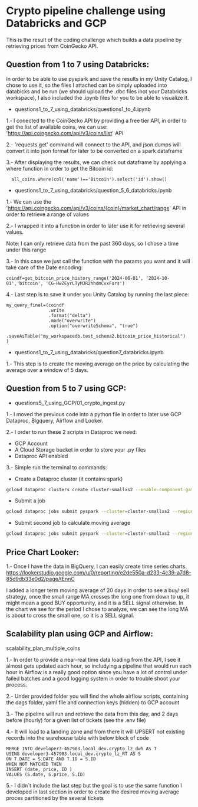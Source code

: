 # Crypto pipeline challenge using Databricks and GCP

This is the result of the coding challenge which builds a data pipeline by retrieving prices from CoinGecko API.

## Question from 1 to 7 using Databricks:
In order to be able to use pyspark and save the results in my Unity Catalog, I chose to use it, so the files I attached can be simply uploaded into databicks and be run (we should upload the .dbc files inot your Databricks workspace),  I also included the .ipynb files for you to be able to visualize it.

 * questions1_to_7_using_databricks/questions1_to_4.ipynb
   
1.- I conected to the CoinGecko API by providing a free tier API, in order to get the list of available coins, we can use:     'https://api.coingecko.com/api/v3/coins/list' API

2.- 'requests.get' command will connect to the API, and json.dumps will convert it into json format for later to be converted on a spark dataframe

3.- After displaying the results, we can check out dataframe by applying a where function in order to get the Bitcoin id:
```
  all_coins.where(col('name')=='Bitcoin').select('id').show()
```

 * questions1_to_7_using_databricks/question_5_6_databricks.ipynb
   
1.- We can use the 'https://api.coingecko.com/api/v3/coins/{coin}/market_chart/range' API in order to retrieve a range of values

2.- I wrapped it into a function in order to  later use it for retrieving several values.

Note: I can only retrieve data from the past 360 days, so I chose a time under this range

3.- In this case we just call the function with the params you want and it will take care of the Date encoding:
```
coindf=get_bitcoin_price_history_range('2024-06-01', '2024-10-01','bitcoin', 'CG-HwZEyrLTyMJR2hhdmCvxFurs')
```

4.- Last step is to save it under you Unity Catalog by running the last piece:
```
my_query_final=(coindf
                .write
                .format("delta")
                .mode("overwrite")
                .option("overwriteSchema", "true")
                .saveAsTable("my_workspacedb.test_schema2.bitcoin_price_historical")
)
```

 * questions1_to_7_using_databricks/question7_databricks.ipynb
   
1.- This step is to create the moving average on the price by calculating the average over a window of 5 days.

## Question from 5 to 7 using GCP:
 * questions5_7_using_GCP/01_crypto_ingest.py
   
1.- I moved the previous code into a python file in order to later use GCP Dataproc, Bigquery, Airflow and Looker.

2.- I order to run these 2 scripts in Dataproc we need:
- GCP Account
- A Cloud Storage bucket in order to store your .py files
- Dataproc API enabled

3.- Simple run the terminal to commands:
- Create a Dataproc cluster (it contains spark)
```bash
gcloud dataproc clusters create cluster-smallxs2 --enable-component-gateway --region us-central1 --zone us-central1-a --single-node --master-machine-type n2-standard-8 --master-boot-disk-size 37 --image-version 2.2-debian12 --project developer3-457903 --delete-max-idle t6m --public-ip-address
```
- Submit a job
```bash
gcloud dataproc jobs submit pyspark --cluster=cluster-smallxs2 --region=us-central1 gs://training-de-workflows8-bucket/crypto_coins_code/01_crypto_ingest.py
```
- Submit second job to calculate moving average
```bash
gcloud dataproc jobs submit pyspark --cluster=cluster-smallxs2 --region=us-central1 gs://training-de-workflows8-bucket/crypto_coins_code/02_crypto_transform_1.py
```
## Price Chart Looker:
1.- Once I have the data in BigQuery, I can easily create time series charts.
https://lookerstudio.google.com/u/0/reporting/e2de550a-d233-4c39-a7d8-85d9db33e0d2/page/tEnnC

I added a longer term moving average of 20 days in order to see a buy/ sell strategy, once the small range MA crosses the long one from down to up, it might mean a good BUY opportunity, and it is a SELL signal otherwise. In the chart we see for the period I chose to analyze, we can see the long MA is about to cross the small one, so it is a SELL signal.

## Scalability plan using GCP and Airflow:
scalability_plan_multiple_coins

1.- In order to provide a near-real time data loading from the API, I see it almost gets updated each hour, so includying a pipeline that would run each hour in Airflow is a really good option since you have a lot of control under failed batches and a good logging system in order to trouble shoot your process.

2.- Under provided folder you will find the whole airflow scripts, containing the dags folder, yaml file and connection keys (hidden) to GCP account

3.- The pipeline will run and retrieve the data from this day, and 2 days before (hourly) for a given list of tickets (see the .env file)

4.- It will load to a landing zone and from there it will UPSERT not existing records into the warehouse table with below block of code
```
MERGE INTO developer3-457903.local_dev.crypto_lz_dwh AS T
USING developer3-457903.local_dev.crypto_lz_RT AS S
ON T.DATE = S.DATE AND T.ID = S.ID
WHEN NOT MATCHED THEN
INSERT (date, price, ID )
VALUES (S.date, S.price, S.ID)
```

5.- I didn´t include the last step but the goal is to use the same function I developed in last section in order to create the desired moving average proces partitioned by the several tickets
